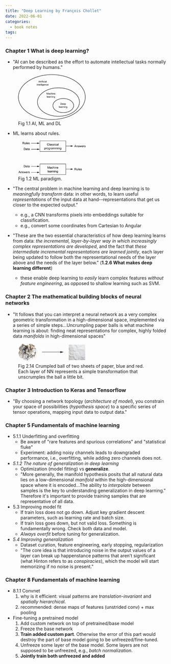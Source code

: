 ```yaml
---
title: "Deep Learning by François Chollet"
date: 2022-06-01
categories:
  - book notes
tags:
---
```


### Chapter 1 What is deep learning?

- "AI can be described as the effort to automate intellectual tasks normally performed by humans."   
<figure>
<img src="../assets/images/chap01-ai.png" style="width:50%">
<figcaption>Fig 1.1 AI, ML and DL</figcaption>
</figure>

- ML learns about rules.
<figure>
<img src="../assets/images/chap01-ml-paradigm.png" style="width:50%">
<figcaption>Fig 1.2 ML paradigm. </figcaption>
</figure>

- "The central problem in machine learning and deep learning is to *meaningfully transform* data: in other words, to learn useful *representations* of the input data at hand--representations that get us closer to the expected output."  
  - e.g., a CNN transforms pixels into embeddings suitable for classification. 
  - e.g., convert some coordinates from Cartesian to Angular
  
- "These are the two essential characteristics of how deep learning learns from data: *the incremental, layer-by-layer way in which increasingly complex representations are developed*, and the fact that *these intermediate incremental representations are learned jointly*, each layer being updated to follow both the representational needs of the layer above and the needs of the layer below." (**1.2.6 What makes deep learning different**)
  - these enable deep learning to *easily* learn complex features *without feature engineering*, as opposed to shallow learning such as SVM.

### Chapter 2 The mathematical building blocks of neural networks
- "It follows that you can interpret a neural network as a very complex geometric transformation in a high-dimensional space, implemented via a series of simple steps...Uncrumpling paper balls is what machine learning is about: finding neat representations for complex, highly folded data *manifolds* in high-dimensional spaces"
<figure>
<img src="../assets/images/chap02-uncrumple-paper.png" style="width:50%">
<figcaption>Fig 2.14 Crumpled ball of two sheets of paper, blue and red. Each layer of NN represents a simple transformation that unscrumples the ball a little bit. </figcaption>
</figure>

### Chapter 3 Introduction to Keras and Tensorflow
- "By choosing a network topology (*architecture of model*), you constrain your space of possibilities (*hypothesis space*) to a specific series of tensor operations, mapping input data to output data."

### Chapter 5 Fundamentals of machine learning
- 5.1.1 Underfitting and overfitting 
  - Be aware of "rare features and spurious correlations" and "statistical fluke"
  - Experiment: adding noisy channels leads to downgraded performance, i.e., overfitting, while adding zero channels does not.
- *5.1.2 The nature of generalization in deep learning*
  - Optimization (model fitting) vs **generalize**.
  - "More generally, the manifold hypothesis posits that all natural data lies on a low-dimensional *manifold* within the high-dimensional space where it is encoded...The ability to *interpolate* between samples is the key to understanding generalization in deep learning." Therefore it's important to provide training samples that are representative of all data.
- 5.3 Improving model fit
  - If train loss does not go down. Adjust key gradient descent parameters, such as learning rate and batch size.
  - If train loss goes down, but not valid loss. Something is fundamentally wrong. Check both data and model.
  - *Always overfit* before tuning for generalization.
- *5.4 Improving generalization*
  - Dataset curation, feature engineering, early stopping, regularization
  - "The core idea is that introducing noise in the output values of a layer can break up happenstance patterns that aren’t significant (what Hinton refers to as *conspiracies*), which the model will start memorizing if no noise is present."

### Chapter 8 Fundamentals of machine learning
- 8.1.1 Convnet
    1. why is it efficient: visual patterns are *translation-invariant* and *spatially hierarchical*.
    1. recommended: dense maps of features (unstrided conv) + max pooling
- Fine-tuning a pretrained model
    1. Add custom network on top of pretrained/base model
    1. Freeze the base network
    1. **Train added custom part**. Otherwise the error of this part would destroy the part of base model going to be unfreezed/fine-tuned.
    1. Unfreeze some layer of the base model. Some layers are not supposed to be unfreezed, e.g., *batch normalization*.
    1. **Jointly train both unfreezed and added**

